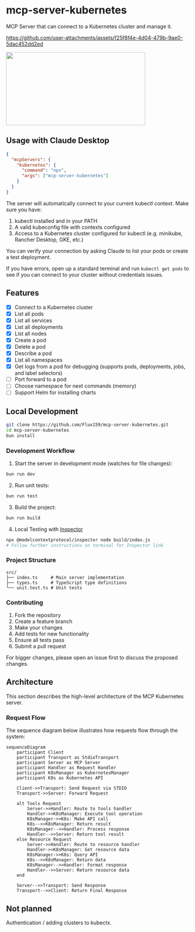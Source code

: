 # mcp-server-kubernetes

MCP Server that can connect to a Kubernetes cluster and manage it.

https://github.com/user-attachments/assets/f25f8f4e-4d04-479b-9ae0-5dac452dd2ed

<a href="https://glama.ai/mcp/servers/w71ieamqrt"><img width="380" height="200" src="https://glama.ai/mcp/servers/w71ieamqrt/badge" /></a>

## Usage with Claude Desktop

```json
{
  "mcpServers": {
    "kubernetes": {
      "command": "npx",
      "args": ["mcp-server-kubernetes"]
    }
  }
}
```

The server will automatically connect to your current kubectl context. Make sure you have:

1. kubectl installed and in your PATH
2. A valid kubeconfig file with contexts configured
3. Access to a Kubernetes cluster configured for kubectl (e.g. minikube, Rancher Desktop, GKE, etc.)

You can verify your connection by asking Claude to list your pods or create a test deployment.

If you have errors, open up a standard terminal and run `kubectl get pods` to see if you can connect to your cluster without credentials issues.

## Features

- [x] Connect to a Kubernetes cluster
- [x] List all pods
- [x] List all services
- [x] List all deployments
- [x] List all nodes
- [x] Create a pod
- [x] Delete a pod
- [x] Describe a pod
- [x] List all namespaces
- [x] Get logs from a pod for debugging (supports pods, deployments, jobs, and label selectors)
- [ ] Port forward to a pod
- [ ] Choose namespace for next commands (memory)
- [ ] Support Helm for installing charts

## Local Development

```bash
git clone https://github.com/Flux159/mcp-server-kubernetes.git
cd mcp-server-kubernetes
bun install
```

### Development Workflow

1. Start the server in development mode (watches for file changes):

```bash
bun run dev
```

2. Run unit tests:

```bash
bun run test
```

3. Build the project:

```bash
bun run build
```

4. Local Testing with [Inspector](https://github.com/modelcontextprotocol/inspector)

```bash
npx @modelcontextprotocol/inspector node build/index.js
# Follow further instructions on terminal for Inspector link
```

### Project Structure

```
src/
├── index.ts     # Main server implementation
├── types.ts     # TypeScript type definitions
└── unit.test.ts # Unit tests
```

### Contributing

1. Fork the repository
2. Create a feature branch
3. Make your changes
4. Add tests for new functionality
5. Ensure all tests pass
6. Submit a pull request

For bigger changes, please open an issue first to discuss the proposed changes.

## Architecture

This section describes the high-level architecture of the MCP Kubernetes server.

### Request Flow

The sequence diagram below illustrates how requests flow through the system:

```mermaid
sequenceDiagram
    participant Client
    participant Transport as StdioTransport
    participant Server as MCP Server
    participant Handler as Request Handler
    participant K8sManager as KubernetesManager
    participant K8s as Kubernetes API

    Client->>Transport: Send Request via STDIO
    Transport->>Server: Forward Request

    alt Tools Request
        Server->>Handler: Route to tools handler
        Handler->>K8sManager: Execute tool operation
        K8sManager->>K8s: Make API call
        K8s-->>K8sManager: Return result
        K8sManager-->>Handler: Process response
        Handler-->>Server: Return tool result
    else Resource Request
        Server->>Handler: Route to resource handler
        Handler->>K8sManager: Get resource data
        K8sManager->>K8s: Query API
        K8s-->>K8sManager: Return data
        K8sManager-->>Handler: Format response
        Handler-->>Server: Return resource data
    end

    Server-->>Transport: Send Response
    Transport-->>Client: Return Final Response
```

## Not planned

Authentication / adding clusters to kubectx.
